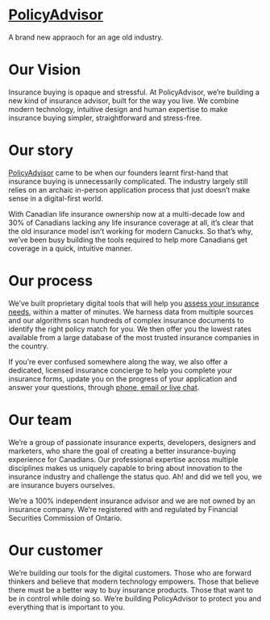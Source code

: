 # [PolicyAdvisor](https://www.policyadvisor.com)


A brand new appraoch for an age old industry.

# Our Vision

Insurance buying is opaque and stressful. At PolicyAdvisor, we’re building a new kind of insurance advisor, built for the way you live. We combine modern technology, intuitive design and human expertise to make insurance buying simpler, straightforward and stress-free.

# Our story

[PolicyAdvisor](https://www.policyadvisor.com/) came to be when our founders learnt first-hand that insurance buying is unnecessarily complicated. The industry largely still relies on an archaic in-person application process that just doesn’t make sense in a digital-first world.

With Canadian life insurance ownership now at a multi-decade low and 30% of Canadians lacking any life insurance coverage at all, it’s clear that the old insurance model isn’t working for modern Canucks. So that’s why, we’ve been busy building the tools required to help more Canadians get coverage in a quick, intuitive manner.

# Our process

We’ve built proprietary digital tools that will help you [assess your insurance needs](https://www.policyadvisor.com/app/calculator/insurance_assessment_landing/), within a matter of minutes. We harness data from multiple sources and our algorithms scan hundreds of complex insurance documents to identify the right policy match for you. We then offer you the lowest rates available from a large database of the most trusted insurance companies in the country.

If you’re ever confused somewhere along the way, we also offer a dedicated, licensed insurance concierge to help you complete your insurance forms, update you on the progress of your application and answer your questions, through [phone, email or live chat](https://www.policyadvisor.com/schedule-meeting/).

# Our team

We’re a group of passionate insurance experts, developers, designers and marketers, who share the goal of creating a better insurance-buying experience for Canadians. Our professional expertise across multiple disciplines makes us uniquely capable to bring about innovation to the insurance industry and challenge the status quo. Ah! and did we tell you, we are insurance buyers ourselves.

We’re a 100% independent insurance advisor and we are not owned by an insurance company. We’re registered with and regulated by Financial Securities Commission of Ontario.

# Our customer

We’re building our tools for the digital customers. Those who are forward thinkers and believe that modern technology empowers. Those that believe there must be a better way to buy insurance products. Those that want to be in control while doing so. We’re building PolicyAdvisor to protect you and everything that is important to you.
